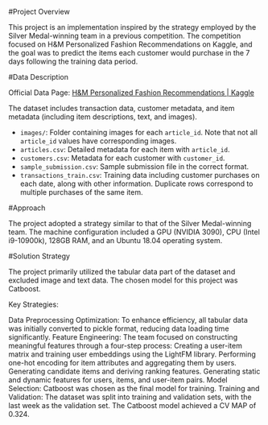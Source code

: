 #Project Overview

This project is an implementation inspired by the strategy employed by the Silver Medal-winning team in a previous competition. The competition focused on H&M Personalized Fashion Recommendations on Kaggle, and the goal was to predict the items each customer would purchase in the 7 days following the training data period.

#Data Description

Official Data Page: [H&M Personalized Fashion Recommendations | Kaggle](link_to_kaggle)

The dataset includes transaction data, customer metadata, and item metadata (including item descriptions, text, and images).

- `images/`: Folder containing images for each `article_id`. Note that not all `article_id` values have corresponding images.
- `articles.csv`: Detailed metadata for each item with `article_id`.
- `customers.csv`: Metadata for each customer with `customer_id`.
- `sample_submission.csv`: Sample submission file in the correct format.
- `transactions_train.csv`: Training data including customer purchases on each date, along with other information. Duplicate rows correspond to multiple purchases of the same item.

#Approach

The project adopted a strategy similar to that of the Silver Medal-winning team. The machine configuration included a GPU (NVIDIA 3090), CPU (Intel i9-10900k), 128GB RAM, and an Ubuntu 18.04 operating system.

#Solution Strategy

The project primarily utilized the tabular data part of the dataset and excluded image and text data.
The chosen model for this project was Catboost.

Key Strategies:

Data Preprocessing Optimization: To enhance efficiency, all tabular data was initially converted to pickle format, reducing data loading time significantly.
Feature Engineering: The team focused on constructing meaningful features through a four-step process:
Creating a user-item matrix and training user embeddings using the LightFM library.
Performing one-hot encoding for item attributes and aggregating them by users.
Generating candidate items and deriving ranking features.
Generating static and dynamic features for users, items, and user-item pairs.
Model Selection: Catboost was chosen as the final model for training.
Training and Validation: The dataset was split into training and validation sets, with the last week as the validation set. The Catboost model achieved a CV MAP of 0.324.
